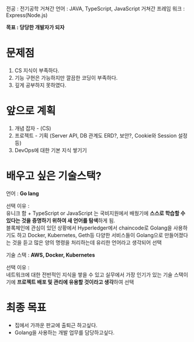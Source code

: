 전공 : 전기공학
거쳐간 언어 : JAVA, TypeScript, JavaScript
거쳐간 프레임 워크 : Express(Node.js)

**목표 : 당당한 개발자가 되자**

# **문제점**

1. CS 지식이 부족하다.
2. 기능 구현은 가능하지만 깔끔한 코딩이 부족하다.
3. 깊게 공부하지 못하였다.

# **앞으로 계획**

1. 개념 잡자 - (CS)
2. 프로젝트 - 기획 (Server API, DB 관계도 ERD?, 보안?, Cookie와 Session 설정 등)
3. DevOps에 대한 기본 지식 쌓기기

# **배우고 싶은 기술스택?**

언어 : **Go lang**   
   
선택 이유 :   
유니크 함 + TypeScript or JavaScript 는 국비지원에서 배웠기에 **스스로 학습할 수 있다는 것을 증명하기 위하여 새 언어를 탐색**하게 됨.   
블록체인에 관심이 있던 상황에서 Hyperledger에서 chaincode로 Golang을 사용하기도 하고 Docker, Kubernetes, Geth등 다양한 서비스들이 Golang으로 만들어졌다는 것을 듣고 많은 양의 명령을 처리하는데 유리한 언어라고 생각되어 선택   
   
기술 스택 : **AWS, Docker, Kubernetes**   
   
선택 이유 :   
네트워크에 대한 전반적인 지식을 쌓을 수 있고 실무에서 가장 인기가 있는 기술 스택이기에 **프로젝트 배포 및 관리에 유용할 것이라고 생각**하여 선택

# **최종 목표**

- 집에서 가까운 판교에 출퇴근 하고싶다.
- Golang을 사용하는 개발 업무를 담당하고싶다.
